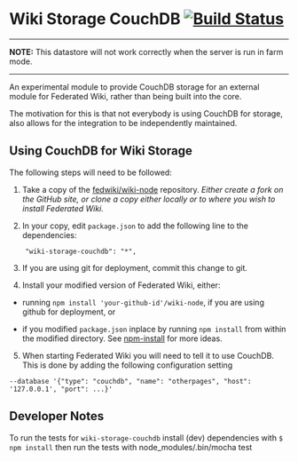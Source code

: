 # Wiki Storage CouchDB [![Build Status](https://travis-ci.org/fedwiki/wiki-storage-couchdb.svg?branch=master)](https://travis-ci.org/fedwiki/wiki-storage-couchdb)

---

**NOTE:** This datastore will not work correctly when the server is run in farm mode.

---

An experimental module to provide CouchDB storage for an external module for
Federated Wiki, rather than being built into the core.

The motivation for this is that not everybody is using CouchDB for storage, also
allows for the integration to be independently maintained.

## Using CouchDB for Wiki Storage

The following steps will need to be followed:

1. Take a copy of the [fedwiki/wiki-node](https://github.com/fedwiki/wiki-node)
repository. *Either create a fork on the GitHub site, or clone a copy either
locally or to where you wish to install Federated Wiki.*

2. In your copy, edit `package.json` to add the following line to the dependencies:

```
    "wiki-storage-couchdb": "*",
```

3. If you are using git for deployment, commit this change to git.

4. Install your modified version of Federated Wiki, either:

  * running `npm install 'your-github-id'/wiki-node`, if you are using github
  for deployment, or

  * if you modified `package.json` inplace by running `npm install` from within
  the modified directory. See [npm-install](https://www.npmjs.org/doc/cli/npm-install.html)
  for more ideas.

5. When starting Federated Wiki you will need to tell it to use CouchDB. This
is done by adding the following configuration setting

```
--database '{"type": "couchdb", "name": "otherpages", "host": '127.0.0.1', "port": ...}'
```

## Developer Notes

To run the tests for `wiki-storage-couchdb` install (dev) dependencies with `$ npm install` then run the tests with node_modules/.bin/mocha test
